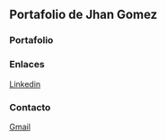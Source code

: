 ## Portafolio de Jhan Gomez



### Portafolio



### Enlaces

[Linkedin](https://www.linkedin.com/in/jhangmez/)


### Contacto

[Gmail](jhangmez.pe@gmail.com)